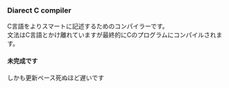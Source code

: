 ### Diarect C compiler
C言語をよりスマートに記述するためのコンパイラーです。  
文法はC言語とかけ離れていますが最終的にCのプログラムにコンパイルされます。

#### 未完成です
しかも更新ペース死ぬほど遅いです